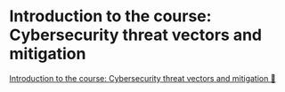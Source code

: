# Introduction to the course: Cybersecurity threat vectors and mitigation

[Introduction to the course: Cybersecurity threat vectors and mitigation 🔗](https://www.coursera.org/learn/cybersecurity-threat-vectors-and-mitigation/lecture/Z4xZs/introduction-to-the-course-cybersecurity-threat-vectors-and-mitigation)
